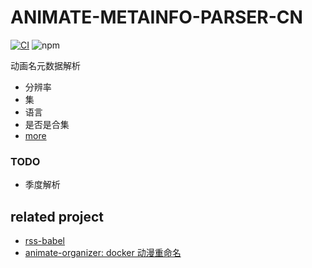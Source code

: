 # ANIMATE-METAINFO-PARSER-CN
[![CI](https://github.com/broven/animate-metainfo-parser-cn/actions/workflows/main.yml/badge.svg)](https://github.com/broven/animate-metainfo-parser-cn/actions/workflows/main.yml)
![npm](https://img.shields.io/npm/dt/animate-metainfo-parser-cn)

动画名元数据解析
- 分辨率
- 集
- 语言
- 是否是合集
- [more](https://github.com/broven/animate-metainfo-parser-cn/blob/master/test/animate.test.ts#L75)
### TODO
- 季度解析
## related project
- [rss-babel](https://github.com/broven/rss-babel)
- [animate-organizer: docker 动漫重命名](https://github.com/broven/animate-organizer)
